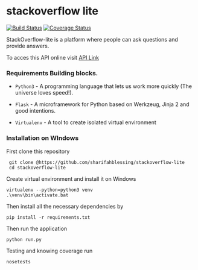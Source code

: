# stackoverflow lite
[![Build Status](https://travis-ci.org/sharifahblessing/stackoverflow-lite.svg?branch=develop)](https://travis-ci.org/sharifahblessing/stackoverflow-lite)
[![Coverage Status](https://coveralls.io/repos/github/sharifahblessing/stackoverflow-lite/badge.svg?branch=develop)](https://coveralls.io/github/sharifahblessing/stackoverflow-lite?branch=develop)

StackOverflow-lite is a platform where people can ask questions and provide answers.  

To acces this API online visit [API Link ]()

### Requirements Building blocks.
- ```Python3``` - A programming language that lets us work more quickly (The universe loves speed!).

- ```Flask``` - A microframework for Python based on Werkzeug, Jinja 2 and good intentions.

- ```Virtualenv``` - A tool to create isolated virtual environment

### Installation on WIndows

First clone this repository
```
 git clone @https://github.com/sharifahblessing/stackoverflow-lite
 cd stackoverflow-lite
 ```

Create virtual environment and install it on Windows

 ```
 virtualenv --python=python3 venv
 .\venv\bin\activate.bat
 ```

Then install all the necessary dependencies by
 ```
pip install -r requirements.txt
 ```

Then run the application
 ```
 python run.py
 ```
 Testing and knowing coverage run 
 ```
nosetests 
 ```
